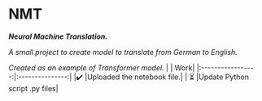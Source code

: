# NMT
<i> <b>  Neural Machine Translation. </b> </i>

<i> A small project to create model to translate from German to English. </i>

<i> Created as an example of Transformer model. </i>
|    | Work|
|:-----------------:|:---------------:|
|:heavy_check_mark: |Uploaded the notebook file.|
| :hourglass_flowing_sand: |Update Python script .py files|
